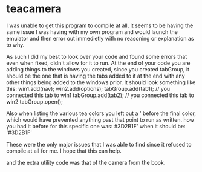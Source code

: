 # teacamera

I was unable to get this program to compile at all, it seems to be having the same issue I was having with my own program and would launch the emulator and then error out immedietly with no reasoning or explanation as to why.

As such I did my best to look over your code and found some errors that even when fixed, didn't allow for it to run.
At the end of your code you are adding things to the windows you created, since you created tabGroup, it should be the one that is having the tabs added to it at the end with any other things being added to the windows prior. It should look something like this:
win1.add(nav);
win2.add(options);
tabGroup.add(tab1); // you connected this tab to win1
tabGroup.add(tab2); // you connected this tab to win2
tabGroup.open();

Also when listing the various tea colors you left out a ' before the final color, which would have prevented anything past that point to run as written.
how you had it before for this specific one was:
#3D2B1F'
when it should be:
'#3D2B1F'

These were the only major issues that I was able to find since it refused to compile at all for me. I hope that this can help.

and the extra utility code was that of the camera from the book.

